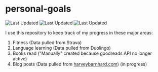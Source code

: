 # personal-goals
![Last Updated](https://img.shields.io/date/1615948614?color=FC4C02&label=Fitness%20Updated&logo=strava)
![Last Updated](https://img.shields.io/date/1615948614?color=7ac70c&label=Language%20Updated&logo=duolingo)
![Last Updated](https://img.shields.io/date/1615948614?color=e9e5cd&label=Books%20Updated&logo=goodreads)

I use this repository to keep track of my progress in these major areas:

1. Fitness (Data pulled from Strava)
2. Language learning (Data pulled from Duolingo)
3. Books read ("Manually" created because goodreads API no longer active)
4. Blog posts (Data pulled from [harveybarnhard.com](https://harveybarnhard.com)) (in progress)
